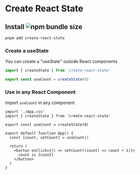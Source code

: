 # Create React State

## Install ![npm bundle size](https://img.shields.io/bundlephobia/minzip/create-react-state)

```bash
pnpm add create-react-state
```

### Create a useState

You can create a "useState" outside React components

```ts
import { createState } from 'create-react-state'

export const useCount = createState(0)
```

### Use in any React Component

import `useCount` in any component
```tsx
import './App.css'
import { createState } from 'create-react-state'

export const useCount = createState(0)

export default function App() {
  const [count, setCount] = useCount()

  return (
    <button onClick={() => setCount((count) => count + 1)}>
      count is {count}
    </button>
  )
}
```
